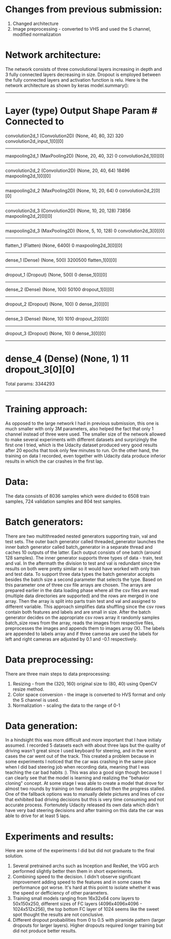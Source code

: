 Changes from previous submission:
=================================
1. Changed architecture
2. Image preprocessing - converted to VHS and used the S channel, modified normalization

Network architecture:
=====================
The network consists of three convolutional layers increasing in depth and 3 fully connected
layers decreasing in size. Dropout is employed between the fully connected layers and 
activation function is relu.
Here is the network architecture as shown by keras model.summary():
___________________________________________________________________________________________________
Layer (type)                     Output Shape          Param #     Connected to                     
====================================================================================================
convolution2d_1 (Convolution2D)  (None, 40, 80, 32)    320         convolution2d_input_1[0][0]      
____________________________________________________________________________________________________
maxpooling2d_1 (MaxPooling2D)    (None, 20, 40, 32)    0           convolution2d_1[0][0]            
____________________________________________________________________________________________________
convolution2d_2 (Convolution2D)  (None, 20, 40, 64)    18496       maxpooling2d_1[0][0]             
____________________________________________________________________________________________________
maxpooling2d_2 (MaxPooling2D)    (None, 10, 20, 64)    0           convolution2d_2[0][0]            
____________________________________________________________________________________________________
convolution2d_3 (Convolution2D)  (None, 10, 20, 128)   73856       maxpooling2d_2[0][0]             
____________________________________________________________________________________________________
maxpooling2d_3 (MaxPooling2D)    (None, 5, 10, 128)    0           convolution2d_3[0][0]            
____________________________________________________________________________________________________
flatten_1 (Flatten)              (None, 6400)          0           maxpooling2d_3[0][0]             
____________________________________________________________________________________________________
dense_1 (Dense)                  (None, 500)           3200500     flatten_1[0][0]                  
____________________________________________________________________________________________________
dropout_1 (Dropout)              (None, 500)           0           dense_1[0][0]                    
____________________________________________________________________________________________________
dense_2 (Dense)                  (None, 100)           50100       dropout_1[0][0]                  
____________________________________________________________________________________________________
dropout_2 (Dropout)              (None, 100)           0           dense_2[0][0]                    
____________________________________________________________________________________________________
dense_3 (Dense)                  (None, 10)            1010        dropout_2[0][0]                  
____________________________________________________________________________________________________
dropout_3 (Dropout)              (None, 10)            0           dense_3[0][0]                    
____________________________________________________________________________________________________
dense_4 (Dense)                  (None, 1)             11          dropout_3[0][0]                  
====================================================================================================
Total params: 3344293
____________________________________________________________________________________________________

Training approach:
==================
As opposed to the large network I had in previous submission, this one is much smaller
with only 3M parameters, also helped the fact that only 1 channel instead of three were
used. The smaller size of the network allowed to make several experiments with different
datasets and surprizingly the first one I tried, which is the Udacity dataset produced
very good results after 20 epochs that took only few minutes to run. On the other hand,
the training on data I recorded, even together with Udacity data produce inferior results
in which the car crashes in the first lap.

Data:
========
The data consists of 8036 samples which were divided to 6508 train samples, 724 validation
samples and 804 test samples.

Batch generators:
=================
There are two multithreaded nested generators supporting train, val and test sets. The 
outer bach generator called threaded_generator launches the inner batch generator 
called batch_generator in a separate thread and caches 10 outputs of the latter. Each 
output consists of one batch (around 128 samples). The inner generator supports three 
types of data - train, test and val. In the aftermath the division to test and val is 
redundant since the results on both were pretty similar so it would have worked with 
only train and test data.
To support three data types the batch generator accepts besides the batch size
a second parameter that selects the type. Based on this parameter one of three
csv file arrays are chosen. The arrays are prepared earlier in the data loading
phase where all the csv files are read (multiple data directories are supported)
and the rows are merged in one array. Then the array is split into parts train
test and val and assigned to different variable. This approach simplifies data
shuffling since the csv rows contain both features and labels and are small in 
size.
After the batch generator decides on the appropriate csv rows array it randomly
samples batch_size rows from the array, reads the images from respective files,
preprocesses the images and appends them to images array (X). The labels are appended 
to labels array and if three cameras are used the labels for left and right cameras 
are adjusted by 0.1 and -0.1 respectively.

Data preprocessing:
===================
There are three main steps to data preprocessing:
1. Resizing - from the (320, 160) original size to (80, 40) using OpenCV resize method.
2. Color space conversion - the image is converted to HVS format and only the S channel
   is used. 
2. Normalization - scaling the data to the range of 0-1

Data generation:
================
In a hindsight this was more difficult and more important that I have initialy assumed.
I recorded 5 datasets each with about three laps but the quality of driving wasn't
great since I used keyboard for steering, and in the worst cases the car went out of the
track. This created a problem because in some experiments I noticed that the car was
crashing in the same place when I did bad steering job when recording data, meaning
that I was teaching the car bad habits :). This was also a good sign though because
I can clearly see that the model is learning and realizing the "behavior cloning"
concept. At some stage I was able to create a model that drove for almost two rounds
by training on two datasets but then the progress stalled. One of the fallback options
was to manually delete pictures and lines of csv that exhibited bad driving decisions
but this is very time consuming and not accurate process. Fortenutely Udacity released
its own data which didn't have very bad steering decisions and after training on this 
data the car was able to drive for at least 5 laps.

Experiments and results:
========================
Here are some of the experiments I did but did not graduate to the final solution.
1. Several pretrained archs such as Inception and ResNet, the VGG arch performed
slightly better then them in short experiments.
2. Combining speed to the decision. I didn't observe significant improvement adding
speed to the features and in some cases the performance got worse. It's hard at this
point to isolate whether it was the speed or defficiency of other parameters.
3. Training small models ranging from 16x32x64 conv layers to 50x150x250, different
sizes of FC layers (4096x4096x4096 - 1024x512x256), the top bottom FC layer of 1024
seems like the sweet spot thought the results are not conclusive.
4. Different dropout probabilities from 0 to 0.5 with piramide pattern (larger
dropouts for larger layers). Higher dropouts required longer training but did not
produce better results.


